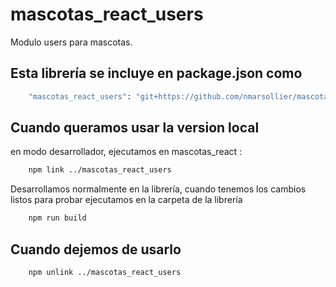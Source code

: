 # mascotas_react_users

Modulo users para mascotas.

## Esta librería se incluye en package.json como

```bash
    "mascotas_react_users": "git+https://github.com/nmarsollier/mascotas_react_users.git#master",
```

## Cuando queramos usar la version local

en modo desarrollador, ejecutamos en mascotas_react :

```bash
    npm link ../mascotas_react_users
```

Desarrollamos normalmente en la librería, cuando tenemos los cambios listos para probar ejecutamos en la carpeta de la librería

```bash
    npm run build
```

## Cuando dejemos de usarlo

```bash
    npm unlink ../mascotas_react_users
```
